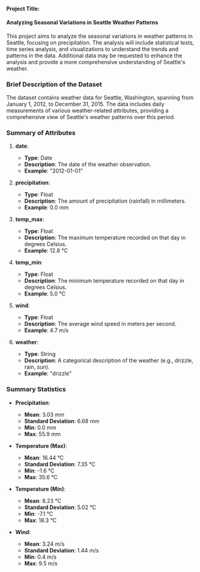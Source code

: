 #### Project Title: 
#### Analyzing Seasonal Variations in Seattle Weather Patterns

This project aims to analyze the seasonal variations in weather patterns in Seattle, focusing on precipitation. The analysis will include statistical tests, time series analysis, and visualizations to understand the trends and patterns in the data. Additional data may be requested to enhance the analysis and provide a more comprehensive understanding of Seattle's weather.

### Brief Description of the Dataset

The dataset contains weather data for Seattle, Washington, spanning from January 1, 2012, to December 31, 2015. The data includes daily measurements of various weather-related attributes, providing a comprehensive view of Seattle's weather patterns over this period.

### Summary of Attributes

1. **date**: 
   - **Type**: Date
   - **Description**: The date of the weather observation.
   - **Example**: "2012-01-01"

2. **precipitation**: 
   - **Type**: Float
   - **Description**: The amount of precipitation (rainfall) in millimeters.
   - **Example**: 0.0 mm

3. **temp_max**: 
   - **Type**: Float
   - **Description**: The maximum temperature recorded on that day in degrees Celsius.
   - **Example**: 12.8 °C

4. **temp_min**: 
   - **Type**: Float
   - **Description**: The minimum temperature recorded on that day in degrees Celsius.
   - **Example**: 5.0 °C

5. **wind**: 
   - **Type**: Float
   - **Description**: The average wind speed in meters per second.
   - **Example**: 4.7 m/s

6. **weather**: 
   - **Type**: String
   - **Description**: A categorical description of the weather (e.g., drizzle, rain, sun).
   - **Example**: "drizzle"

### Summary Statistics

- **Precipitation**:
  - **Mean**: 3.03 mm
  - **Standard Deviation**: 6.68 mm
  - **Min**: 0.0 mm
  - **Max**: 55.9 mm

- **Temperature (Max)**:
  - **Mean**: 16.44 °C
  - **Standard Deviation**: 7.35 °C
  - **Min**: -1.6 °C
  - **Max**: 35.6 °C

- **Temperature (Min)**:
  - **Mean**: 8.23 °C
  - **Standard Deviation**: 5.02 °C
  - **Min**: -7.1 °C
  - **Max**: 18.3 °C

- **Wind**:
  - **Mean**: 3.24 m/s
  - **Standard Deviation**: 1.44 m/s
  - **Min**: 0.4 m/s
  - **Max**: 9.5 m/s
